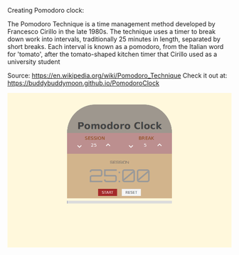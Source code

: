 Creating Pomodoro clock:

The Pomodoro Technique is a time management method developed by Francesco Cirillo in the late 1980s. The technique uses a timer to break down work into intervals, traditionally 25 minutes in length, separated by short breaks. Each interval is known as a pomodoro, from the Italian word for 'tomato', after the tomato-shaped kitchen timer that Cirillo used as a university student

Source: https://en.wikipedia.org/wiki/Pomodoro_Technique
Check it out at: https://buddybuddymoon.github.io/PomodoroClock

![What is this](screenshot.png?raw=true "Screenshot")